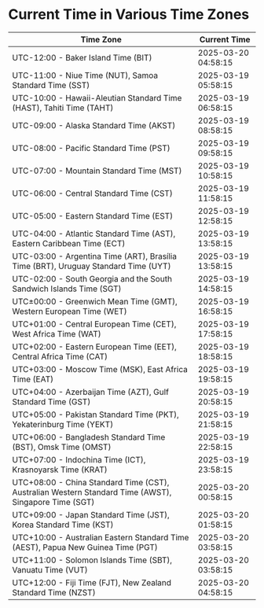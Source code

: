 # Current Time in Various Time Zones

| Time Zone | Current Time |
|-----------|--------------|
| UTC-12:00 - Baker Island Time (BIT) | 2025-03-20 04:58:15 |
| UTC-11:00 - Niue Time (NUT), Samoa Standard Time (SST) | 2025-03-19 05:58:15 |
| UTC-10:00 - Hawaii-Aleutian Standard Time (HAST), Tahiti Time (TAHT) | 2025-03-19 06:58:15 |
| UTC-09:00 - Alaska Standard Time (AKST) | 2025-03-19 08:58:15 |
| UTC-08:00 - Pacific Standard Time (PST) | 2025-03-19 09:58:15 |
| UTC-07:00 - Mountain Standard Time (MST) | 2025-03-19 10:58:15 |
| UTC-06:00 - Central Standard Time (CST) | 2025-03-19 11:58:15 |
| UTC-05:00 - Eastern Standard Time (EST) | 2025-03-19 12:58:15 |
| UTC-04:00 - Atlantic Standard Time (AST), Eastern Caribbean Time (ECT) | 2025-03-19 13:58:15 |
| UTC-03:00 - Argentina Time (ART), Brasília Time (BRT), Uruguay Standard Time (UYT) | 2025-03-19 13:58:15 |
| UTC-02:00 - South Georgia and the South Sandwich Islands Time (SGT) | 2025-03-19 14:58:15 |
| UTC±00:00 - Greenwich Mean Time (GMT), Western European Time (WET) | 2025-03-19 16:58:15 |
| UTC+01:00 - Central European Time (CET), West Africa Time (WAT) | 2025-03-19 17:58:15 |
| UTC+02:00 - Eastern European Time (EET), Central Africa Time (CAT) | 2025-03-19 18:58:15 |
| UTC+03:00 - Moscow Time (MSK), East Africa Time (EAT) | 2025-03-19 19:58:15 |
| UTC+04:00 - Azerbaijan Time (AZT), Gulf Standard Time (GST) | 2025-03-19 20:58:15 |
| UTC+05:00 - Pakistan Standard Time (PKT), Yekaterinburg Time (YEKT) | 2025-03-19 21:58:15 |
| UTC+06:00 - Bangladesh Standard Time (BST), Omsk Time (OMST) | 2025-03-19 22:58:15 |
| UTC+07:00 - Indochina Time (ICT), Krasnoyarsk Time (KRAT) | 2025-03-19 23:58:15 |
| UTC+08:00 - China Standard Time (CST), Australian Western Standard Time (AWST), Singapore Time (SGT) | 2025-03-20 00:58:15 |
| UTC+09:00 - Japan Standard Time (JST), Korea Standard Time (KST) | 2025-03-20 01:58:15 |
| UTC+10:00 - Australian Eastern Standard Time (AEST), Papua New Guinea Time (PGT) | 2025-03-20 03:58:15 |
| UTC+11:00 - Solomon Islands Time (SBT), Vanuatu Time (VUT) | 2025-03-20 03:58:15 |
| UTC+12:00 - Fiji Time (FJT), New Zealand Standard Time (NZST) | 2025-03-20 04:58:15 |
